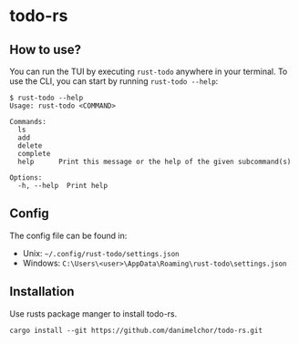 # todo-rs

## How to use?

You can run the TUI by executing `rust-todo` anywhere in your terminal. To use the CLI, you can start by running `rust-todo --help`:

```
$ rust-todo --help
Usage: rust-todo <COMMAND>

Commands:
  ls        
  add       
  delete    
  complete  
  help      Print this message or the help of the given subcommand(s)

Options:
  -h, --help  Print help
```

## Config

The config file can be found in:
- Unix: `~/.config/rust-todo/settings.json`
- Windows: `C:\Users\<user>\AppData\Roaming\rust-todo\settings.json`

## Installation

Use rusts package manger to install todo-rs.

```
cargo install --git https://github.com/danimelchor/todo-rs.git
```
